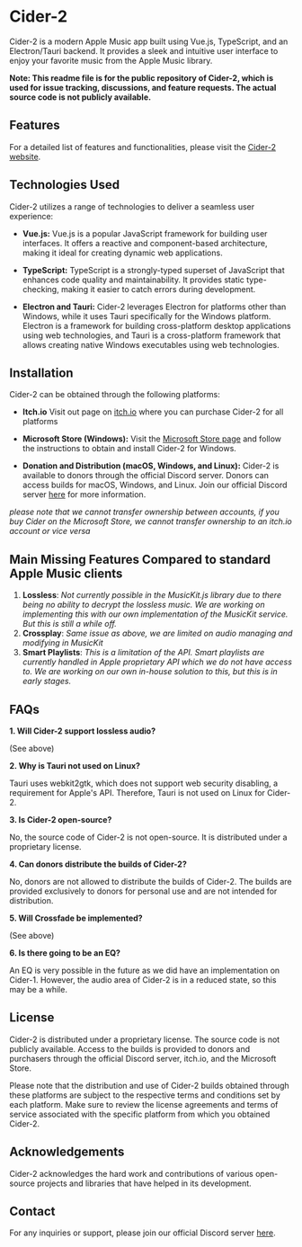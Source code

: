 # Cider-2

Cider-2 is a modern Apple Music app built using Vue.js, TypeScript, and an Electron/Tauri backend. It provides a sleek and intuitive user interface to enjoy your favorite music from the Apple Music library.

**Note: This readme file is for the public repository of Cider-2, which is used for issue tracking, discussions, and feature requests. The actual source code is not publicly available.**

## Features

For a detailed list of features and functionalities, please visit the [Cider-2 website](https://www.cider.sh).

## Technologies Used

Cider-2 utilizes a range of technologies to deliver a seamless user experience:

- **Vue.js:** Vue.js is a popular JavaScript framework for building user interfaces. It offers a reactive and component-based architecture, making it ideal for creating dynamic web applications.

- **TypeScript:** TypeScript is a strongly-typed superset of JavaScript that enhances code quality and maintainability. It provides static type-checking, making it easier to catch errors during development.

- **Electron and Tauri:** Cider-2 leverages Electron for platforms other than Windows, while it uses Tauri specifically for the Windows platform. Electron is a framework for building cross-platform desktop applications using web technologies, and Tauri is a cross-platform framework that allows creating native Windows executables using web technologies.

## Installation

Cider-2 can be obtained through the following platforms:

- **Itch.io** Visit out page on [itch.io](https://cidercollective.itch.io/cider) where you can purchase Cider-2 for all platforms

- **Microsoft Store (Windows):** Visit the [Microsoft Store page](https://apps.microsoft.com/store/detail/cider-preview/9PL8WPH0QK9M?hl=en-us&gl=us&rtc=1) and follow the instructions to obtain and install Cider-2 for Windows.

- **Donation and Distribution (macOS, Windows, and Linux):** Cider-2 is available to donors through the official Discord server. Donors can access builds for macOS, Windows, and Linux. Join our official Discord server [here](https://discord.com/invite/AppleMusic) for more information.

*please note that we cannot transfer ownership between accounts, if you buy Cider on the Microsoft Store, we cannot transfer ownership to an itch.io account or vice versa*

## Main Missing Features Compared to standard Apple Music clients

1. **Lossless**: _Not currently possible in the MusicKit.js library due to there being no ability to decrypt the lossless music. We are working on implementing this with our own implementation of the MusicKit service. But this is still a while off._
2. **Crossplay**: _Same issue as above, we are limited on audio managing and modifying in MusicKit_
3. **Smart Playlists**: _This is a limitation of the API. Smart playlists are currently handled in Apple proprietary API which we do not have access to. We are working on our own in-house solution to this, but this is in early stages._

## FAQs

**1. Will Cider-2 support lossless audio?**

(See above)

**2. Why is Tauri not used on Linux?**

Tauri uses webkit2gtk, which does not support web security disabling, a requirement for Apple's API. Therefore, Tauri is not used on Linux for Cider-2.

**3. Is Cider-2 open-source?**

No, the source code of Cider-2 is not open-source. It is distributed under a proprietary license.

**4. Can donors distribute the builds of Cider-2?**

No, donors are not allowed to distribute the builds of Cider-2. The builds are provided exclusively to donors for personal use and are not intended for distribution.

**5. Will Crossfade be implemented?**

(See above)

**6. Is there going to be an EQ?**

An EQ is very possible in the future as we did have an implementation on Cider-1. However, the audio area of Cider-2 is in a reduced state, so this may be a while.

## License

Cider-2 is distributed under a proprietary license. The source code is not publicly available. Access to the builds is provided to donors and purchasers through the official Discord server, itch.io, and the Microsoft Store.

Please note that the distribution and use of Cider-2 builds obtained through these platforms are subject to the respective terms and conditions set by each platform. Make sure to review the license agreements and terms of service associated with the specific platform from which you obtained Cider-2.

## Acknowledgements

Cider-2 acknowledges the hard work and contributions of various open-source projects and libraries that have helped in its development.

## Contact

For any inquiries or support, please join our official Discord server [here](https://discord.com/invite/AppleMusic).
